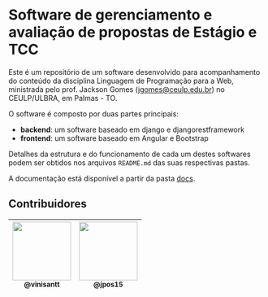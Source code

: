 # Software de gerenciamento e avaliação de propostas de Estágio e TCC

Este é um repositório de um software desenvolvido para acompanhamento do conteúdo da disciplina Linguagem de Programação para a Web, ministrada pelo prof. Jackson Gomes (jgomes@ceulp.edu.br) no CEULP/ULBRA, em Palmas - TO.

O software é composto por duas partes principais:

* **backend**: um software baseado em django e djangorestframework
* **frontend**: um software baseado em Angular e Bootstrap

Detalhes da estrutura e do funcionamento de cada um destes softwares podem ser obtidos nos arquivos `README.md` das suas respectivas pastas.

A documentação está disponível a partir da pasta [docs](docs/readme.md).


## Contribuidores

| [<img src="https://avatars0.githubusercontent.com/u/24749522?s=400&u=b51b1b15d99cf90269cea31d92823e3ff192a41d&v=4" width=115><br><sub>@vinisantt</sub>](https://github.com/vinisantt) | [<img src="https://avatars3.githubusercontent.com/u/35941956?s=400&u=1463aed356f99a5f17163ddad2724907729c8f88&v=4" width=115><br><sub>@jpos15</sub>](https://github.com/jpos15) |
| :---: | :---: |
